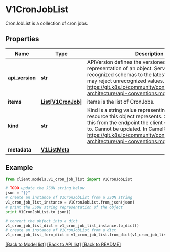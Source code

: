 # V1CronJobList

CronJobList is a collection of cron jobs.

## Properties
Name | Type | Description | Notes
------------ | ------------- | ------------- | -------------
**api_version** | **str** | APIVersion defines the versioned schema of this representation of an object. Servers should convert recognized schemas to the latest internal value, and may reject unrecognized values. More info: https://git.k8s.io/community/contributors/devel/sig-architecture/api-conventions.md#resources | [optional] 
**items** | [**List[V1CronJob]**](V1CronJob.md) | items is the list of CronJobs. | 
**kind** | **str** | Kind is a string value representing the REST resource this object represents. Servers may infer this from the endpoint the client submits requests to. Cannot be updated. In CamelCase. More info: https://git.k8s.io/community/contributors/devel/sig-architecture/api-conventions.md#types-kinds | [optional] 
**metadata** | [**V1ListMeta**](V1ListMeta.md) |  | [optional] 

## Example

```python
from client.models.v1_cron_job_list import V1CronJobList

# TODO update the JSON string below
json = "{}"
# create an instance of V1CronJobList from a JSON string
v1_cron_job_list_instance = V1CronJobList.from_json(json)
# print the JSON string representation of the object
print V1CronJobList.to_json()

# convert the object into a dict
v1_cron_job_list_dict = v1_cron_job_list_instance.to_dict()
# create an instance of V1CronJobList from a dict
v1_cron_job_list_form_dict = v1_cron_job_list.from_dict(v1_cron_job_list_dict)
```
[[Back to Model list]](../README.md#documentation-for-models) [[Back to API list]](../README.md#documentation-for-api-endpoints) [[Back to README]](../README.md)


